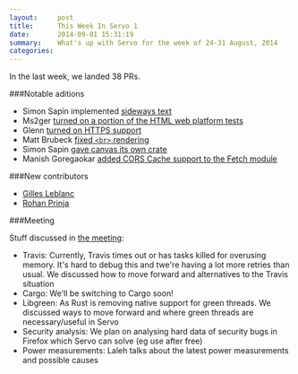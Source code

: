 ```yaml
---
layout:     post
title:      This Week In Servo 1
date:       2014-09-01 15:31:19
summary:    What's up with Servo for the week of 24-31 August, 2014
categories: 
---
```


In the last week, we landed 38 PRs.

###Notable aditions

 - Simon Sapin implemented [sideways text](https://github.com/servo/servo/pull/3181)
 - Ms2ger [turned on a portion of the HTML web platform tests](https://github.com/servo/servo/pull/3100)
 - Glenn [turned on HTTPS support](https://github.com/servo/servo/pull/3148)
 - Matt Brubeck [fixed `<br>` rendering](https://github.com/servo/servo/pull/3163)
 - Simon Sapin [gave canvas its own crate](https://github.com/servo/servo/pull/3178)
 - Manish Goregaokar [added CORS Cache support to the Fetch module](https://github.com/servo/servo/pull/3141)

###New contributors

 - [Gilles Leblanc](https://github.com/gilles-leblanc)
 - [Rohan Prinja](https://github.com/wenderen)

###Meeting

Stuff discussed in [the meeting](https://github.com/servo/servo/wiki/Meeting-2014-08-25):

 - Travis: Currently, Travis times out or has tasks killed for overusing memory. It's hard to debug this and twe're having a lot more retries than usual. We discussed how to move forward and alternatives to the Travis situation
 - Cargo: We'll be switching to Cargo soon!
 - Libgreen: As Rust is removing native support for green threads. We discussed ways to move forward and where green threads are necessary/useful in Servo
 - Security analysis: We plan on analysing hard data of security bugs in Firefox which Servo can solve (eg use after free)
 - Power measurements: Laleh talks about the latest power measurements and possible causes